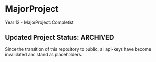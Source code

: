# MajorProject
Year 12 - MajorProject: Completist

## Updated Project Status: ARCHIVED
Since the transition of this repository to public, all api-keys have become invalidated and stand as placeholders.
